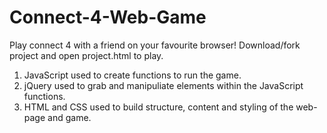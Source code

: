 # Connect-4-Web-Game

Play connect 4 with a friend on your favourite browser! Download/fork project and open project.html to play.

1. JavaScript used to create functions to run the game.
2. jQuery used to grab and manipuliate elements within the JavaScript functions.
3. HTML and CSS used to build structure, content and styling of the web-page and game.
